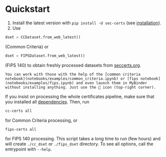 # Quickstart

1. Install the latest version with `pip install -U sec-certs` (see [installation](installation.md)).
2. Use
```python
dset = CCDataset.from_web_latest()
```

(Common Criteria) or

```python
dset = FIPSDataset.from_web_latest()
```

(FIPS 140) to obtain freshly processed datasets from [seccerts.org](https://seccerts.org).

```{hint}
You can work with those with the help of the [common criteria notebook](notebooks/examples/common_criteria.ipynb) or [fips notebook](notebooks/examples/fips.ipynb) and even launch them in MyBinder without installing anything. Just use the 🚀 icon (top-right corner).
```

If you insist on processing the whole certificates pipeline, make sure that you installed all [dependencies](installation.md#dependencies). Then, run

```bash
cc-certs all
```

for Common Criteria processing, or

```bash
fips-certs all
```

for FIPS 140 processing. This script takes a long time to run (few hours) and will create `./cc_dset` or `./fips_dset` directory. To see all options, call the entrypoint with `--help`.